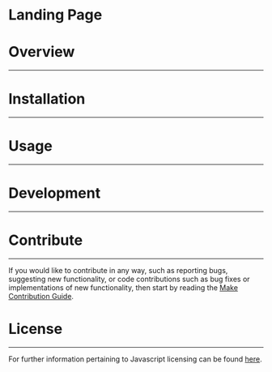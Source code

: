 # Landing Page

# Overview

---


# Installation

---

# Usage

---

# Development

---

# Contribute

---

If you would like to contribute in any way, such as reporting bugs, suggesting new functionality, or code
contributions such as bug fixes or implementations of new functionality, then start by reading the [Make Contribution Guide](https://www.dataschool.io/how-to-contribute-on-github/).

# License

---
For further information pertaining to Javascript licensing can be found [here](https://www.gnu.org/software/librejs/free-your-javascript.html).